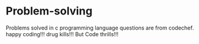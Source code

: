 # Problem-solving
Problems solved in c programming language
questions are from codechef.
happy coding!!!
drug kills!!! But Code thrills!!!
